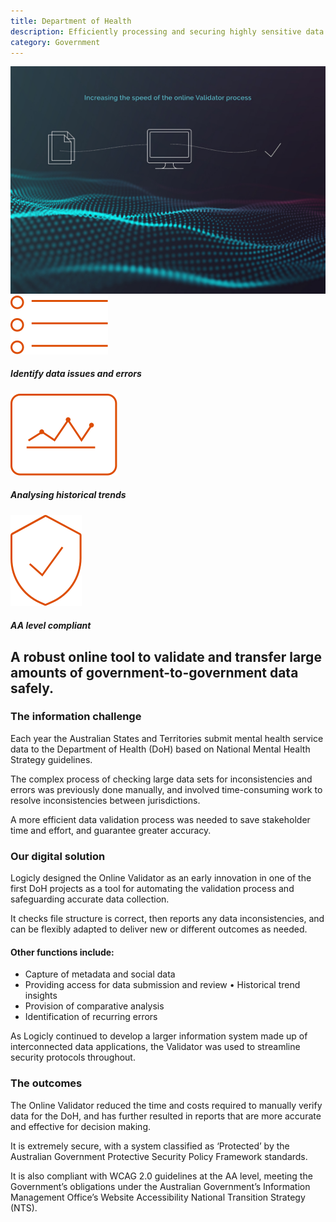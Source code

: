 ```yaml
---
title: Department of Health
description: Efficiently processing and securing highly sensitive data
category: Government
---
```

<div class="grid grid-cols-12">

<div class="col-span-12 project-images">
    <img src="/Projects/Images/8_Department_of_health/Department-of-health-increasing-the-spread-of-the-online-vlidator-process.jpg" />
</div>

<div class="col-span-3 icons-sidebar">
<div>
<img src="/Projects/Icons/8_Department_of_health/Identify_data_issues_and_errors.svg" />

##### Identify data issues and errors
</div>

<div>
<img src="/Projects/Icons/8_Department_of_health/Analysing_historical_trends.svg" />

##### Analysing historical trends
</div>

<div class="icons-sidebar-last">
<img src="/Projects/Icons/8_Department_of_health/AA_Level_compliant.svg" />

##### AA level compliant
</div>
</div>

<div class="col-span-9 project-text">
<div>

## A robust online tool to validate and transfer large amounts of government-to-government data safely.

### The information challenge
Each year the Australian States and Territories submit mental health service data to the Department of Health (DoH) based on National Mental Health Strategy guidelines.

The complex process of checking large data sets for inconsistencies and errors was previously done manually, and involved time-consuming work to resolve inconsistencies between jurisdictions.

A more efficient data validation process was needed to save stakeholder time and effort, and guarantee greater accuracy.

### Our digital solution
Logicly designed the Online Validator as an early innovation in one of the first DoH projects as a tool for automating the validation process and safeguarding accurate data collection.

It checks file structure is correct, then reports any data inconsistencies, and can be flexibly adapted to deliver new or different outcomes as needed.

#### Other functions include:
<div class="project-text-list">
  <ul>
    <li>Capture of metadata and social data</li>
    <li>Providing access for data submission and review • Historical trend insights</li>
    <li>Provision of comparative analysis</li>
    <li>Identification of recurring errors</li>
  </ul>
</div>

As Logicly continued to develop a larger information system made up of interconnected data applications, the Validator was used to streamline security protocols throughout.


### The outcomes
The Online Validator reduced the time and costs required to manually verify data for the DoH, and has further resulted in reports that are more accurate and effective for decision making.

It is extremely secure, with a system classified as ‘Protected’ by the Australian Government Protective Security Policy Framework standards.

It is also compliant with WCAG 2.0 guidelines at the AA level, meeting the Government’s obligations under the Australian Government’s Information Management Office’s Website Accessibility National Transition Strategy (NTS).


</div>
</div>
</div>
